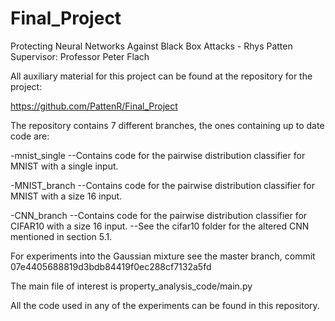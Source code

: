 # Final_Project

Protecting Neural Networks Against Black Box Attacks - Rhys Patten
Supervisor: Professor Peter Flach

All auxiliary material for this project can be found at the repository for the project:

https://github.com/PattenR/Final_Project

The repository contains 7 different branches, the ones containing up to date code are:

-mnist_single
--Contains code for the pairwise distribution classifier for MNIST with a single input.

-MNIST_branch
--Contains code for the pairwise distribution classifier for MNIST with a size 16 input.

-CNN_branch
--Contains code for the pairwise distribution classifier for CIFAR10 with a size 16 input.
--See the cifar10 folder for the altered CNN mentioned in section 5.1. 

For experiments into the Gaussian mixture see the master branch, commit 07e4405688819d3bdb84419f0ec288cf7132a5fd

The main file of interest is property_analysis_code/main.py

All the code used in any of the experiments can be found in this repository.
